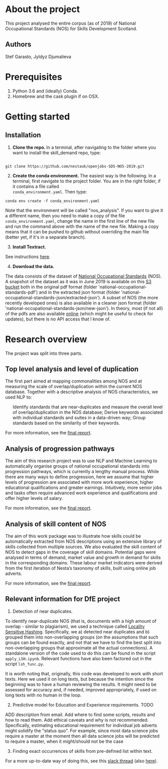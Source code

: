 # About the project
This project analysed the entire corpus (as of 2019) of National Occupational Standards (NOS) for Skills Development Scotland.

## Authors

Stef Garasto, Jyldyz Djumalieva

# Prerequisites
1. Python 3.6 and (ideally) Conda.
2. Homebrew and the cask plugin if on OSX.

# Getting started

## Installation
1. <b> Clone the repo. </b> In a terminal, after navigating to the folder where you want to install the skill_demand repo, type:

<code>
git clone https://github.com/nestauk/openjobs-SDS-NOS-2019.git
</code>

2. <b> Create the conda environment. </b> The easiest way is the following. In a terminal, first navigate to the project folder. You are in the right folder, if it contains a file called <code> conda_environment.yaml</code>. Then type:

<code>conda env create -f conda_environment.yaml</code>

Note that the environment will be called "nos_analysis". If you want to give it a different name, then you need to make a copy of the file <code>conda_environment.yaml</code>, change the name in the first line of the new file and run the command above with the name of the new file. Making a copy means that it can be pushed to github without overriding the main file (better yet, if it's in a separate branch).

3. <b> Install Textract. </b>

See instructions <a href="https://textract.readthedocs.io/en/stable/installation.html">here</a>.

4. <b> Download the data. </b>

The data consists of the dataset of <a href= "https://www.ukstandards.org.uk/">National Occupational Standards</a> (NOS). A snapshot of the dataset as it was in June 2019 is available on this <a href="https://s3.console.aws.amazon.com/s3/buckets/open-jobs-lake/">S3 bucket</a> both in the original pdf format (folder 'national-occupational-standards-pdf') and in the extracted json format (folder 'national-occupational-standards-json/extracted-json'). A subset of NOS (the more recently developed ones) is also available in a cleaner json format (folder 'national-occupational-standards-json/new-json'). In theory, most (if not all) of the pdfs are also available <a href="https://www.ukstandards.org.uk/">online</a> (which might be useful to check for updates), but there is no API access that I know of.

# Research overview
The project was split into three parts.

## Top level analysis and level of duplication
The first part aimed at mapping commonalities among NOS and at measuring the scale of overlap/duplication within the current NOS database. Together with a descriptive analysis of NOS characteristics, we used NLP to:
<ul>
<il> Identify standards that are near-duplicates and measure the overall level of overlap/duplication in the NOS database;</it>
<it> Derive keywords associated with individual standards and suites in a data-driven way; </il>
<il> Group standards based on the similarity of their keywords. </il>
</ul>

For more information, see the <a href="https://drive.google.com/file/d/12cFDX6XpujaotMZqKrObRKy1dmXmzQfp/view?usp=sharing">final report</a>.

## Analysis of progression pathways
The aim of this research project was to use NLP and Machine Learning to automatically organise groups of national occupational standards into progression pathways, which is currently a lengthy manual process. While there are many ways to define progression, here we assume that higher levels of progression are associated with more work experience, higher educational qualifications and greater earnings. Intuitively, more senior jobs and tasks often require advanced work experience and qualifications and offer higher levels of salary.

For more information, see the <a href="https://drive.google.com/file/d/1rKNA2hIxNPBK1GzWazLzVXYx4UVDZ-BG/view?usp=sharing">final report</a>.

## Analysis of skill content of NOS
The aim of this work package was to illustrate how skills could be automatically extracted from NOS descriptions using an extensive library of skills collected from multiple sources. We also evaluated the skill content of NOS to detect gaps in the coverage of skill domains. Potential gaps were analysed in terms of demand, market value and growth in demand for skills in the corresponding domains. These labour market indicators were derived from the first iteration of Nesta’s taxonomy of skills, built using online job adverts.

For more information, see the <a href="https://drive.google.com/file/d/1HMO0NAeDtZA41rYK-loOii8N-eT45JMg/view?usp=sharing">final report</a>.

## Relevant information for DfE project
1. Detection of near duplicates.

To identify near-duplicate NOS (that is, documents with a high amount of overlap - similar to plagiarism), we used a technique called <a href="https://en.wikipedia.org/wiki/Locality-sensitive_hashing">Locality Sensitive Hashing</a>. Specifically, we a) detected near duplicates and b) grouped them into non-overlapping groups (on the assumptions that such groups can be found exactly, and not that we have to find the best split into non-overlapping groups that approximate all the actual connections). A standalone version of the code used to do this can be found in the script <code>apply_LSH.ipynb</code>. Relevant functions have also been factored out in the script <code>lsh_func.py</code>.

It is worth noting that, originally, this code was developed to work with short texts. Here we used it on long texts, but because the intention since the beginning was to have a human reviewing the results. It might need to be assessed for accuracy and, if needed, improved appropriately, if used on long texts with no human in the loop.

2. Predictive model for Education and Experience requirements. TODO

ADD description from email. Add where to find some scripts, results and how to read them. Add ethical caveats and why is not recommended.
Specifically, estimating educational requirement for individual job adverts might solidify the "status quo". For example, since most data science jobs require a master at the moment then all data science jobs will be predicted to require a master, when it might/should not be the case

3. Finding exact occurrences of skills from pre-defined list within text.

For a more up-to-date way of doing this, see this <a href="https://data-analytic-nesta.slack.com/archives/CAYNV0XFZ/p1592820231035300">slack thread</a> (also <a href="https://docs.google.com/document/d/1nw9h_HzFknDcalXwrAzwF0SIlrNldZsl_w1zz0LNefg/edit?usp=sharing">here</a>).
